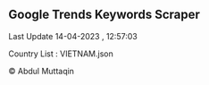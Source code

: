 

## Google Trends Keywords Scraper 
 
Last Update 14-04-2023 , 12:57:03

Country List :
VIETNAM.json



© Abdul Muttaqin 

